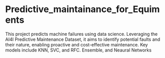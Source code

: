 # Predictive_maintainance_for_Equiments
This project predicts machine failures using data science. Leveraging the AI4I Predictive Maintenance Dataset, it aims to identify potential faults and their nature, enabling proactive and cost-effective maintenance. Key models include KNN, SVC, and RFC. Ensemble, and  Neaural Networks
